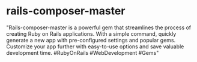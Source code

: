 # rails-composer-master
"Rails-composer-master is a powerful gem that streamlines the process of creating Ruby on Rails applications. With a simple command, quickly generate a new app with pre-configured settings and popular gems. Customize your app further with easy-to-use options and save valuable development time. #RubyOnRails #WebDevelopment #Gems"
